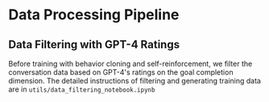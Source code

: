 # Data Processing Pipeline
## Data Filtering with GPT-4 Ratings
Before training with behavior cloning and self-reinforcement, we filter the conversation data based on GPT-4's ratings on the goal completion dimension. The detailed instructions of filtering and generating training data are in `utils/data_filtering_notebook.ipynb`